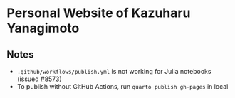# Personal Website of Kazuharu Yanagimoto

## Notes

- `.github/workflows/publish.yml` is not working for Julia notebooks (issued [#8573](https://github.com/quarto-dev/quarto-cli/issues/8573))
- To publish without GitHub Actions, run `quarto publish gh-pages` in local